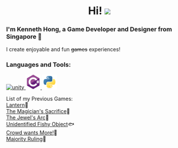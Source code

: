 <h1 align="center">Hi! <img src="https://raw.githubusercontent.com/MartinHeinz/MartinHeinz/master/wave.gif" width="30px"></h1>
<h3 align="left">I'm Kenneth Hong, a Game Developer and Designer from Singapore 👾</h3>

I create enjoyable and fun ~~games~~ experiences!

<h3 align="left">Languages and Tools:</h3>
<p align="left"> <a href="https://unity.com/" target="_blank"> <img src="https://www.vectorlogo.zone/logos/unity3d/unity3d-icon.svg" alt="unity" width="40" height="40"/> </a> <a href="https://www.w3schools.com/cs/" target="_blank"> <img src="https://raw.githubusercontent.com/devicons/devicon/master/icons/csharp/csharp-original.svg" alt="csharp" width="40" height="40"/> </a> <a href="https://www.python.org" target="_blank"> <img src="https://raw.githubusercontent.com/devicons/devicon/master/icons/python/python-original.svg" alt="python" width="40" height="40"/> </a> </p>

List of my Previous Games: </br>
[Lantern](https://drive.google.com/drive/folders/12aYxktpq7ge_3jWBOCE-DXluK3kQlcLF)🏮</br>
[The Magician's Sacrifice](https://knotstoks.itch.io/the-magicians-sacrifice)🐰</br>
[The Jewel's Arc](https://yongjiayu99.itch.io/the-jewels-arc)💎</br>
[Unidentified Fishy Object](https://knotstoks.itch.io/unidentified-fishy-object)🐟</br>
[Crowd wants More!](https://knotstoks.itch.io/crowd-wants-more)🤡</br>
[Majority Ruling](https://knotstoks.itch.io/majority-ruling)📰</br>
